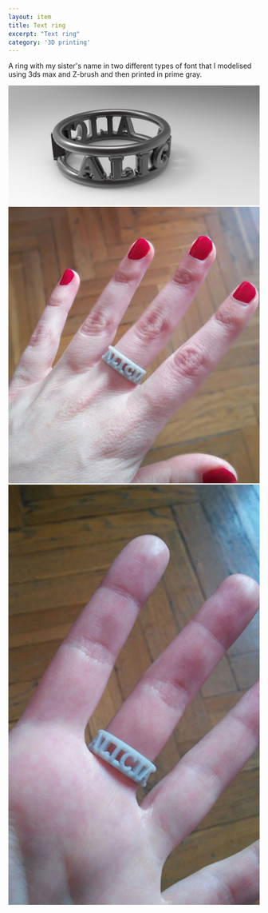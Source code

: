 ```yaml
---
layout: item
title: Text ring
excerpt: "Text ring"
category: '3D printing'
---
```


A ring with my sister's name in two different types of font that I modelised using 3ds max and Z-brush and then printed in prime gray.

<div class="image fit"><img src="/images/fulls/3D_printing/text_ring.jpg"></div>
<div class="image fit"><img src="/images/fulls/3D_printing/text_ring_mano.jpg"></div>
<div class="image fit"><img src="/images/fulls/3D_printing/text_ring_mano3.jpg"></div>




